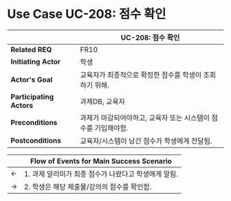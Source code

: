 # Use Case UC-208: 점수 확인

|                          | UC-208: 점수 확인                            |
| ------------------------ | -------------------------------------------------- |
| __Related REQ__          | FR10                                           |
| __Initiating Actor__     | 학생                                             |
| __Actor's Goal__         | 교육자가 최종적으로 확정한 점수를 학생이 조회하기 위해. |
| __Participating Actors__ | 과제DB, 교육자                    |
| __Preconditions__        | 과제가 마감되어야하고, 교육자 또는 시스템이 점수를 기입해야함.         |
| __Postconditions__       | 교육자/시스템이 남긴 점수가 학생에게 전달됨.              |

|      | Flow of Events for Main Success Scenario                     |
| ---- | ------------------------------------------------------------ |
| <-   | 1. 과제 알리미가 최종 점수가 나왔다고 학생에게 알림.              |
| ->   | 2. 학생은 해당 제출물/강의의 점수를 확인함.            |



